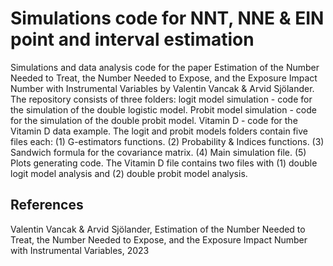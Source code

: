 # Simulations code for NNT, NNE & EIN point and interval estimation

Simulations and data analysis code for the paper Estimation of the Number Needed to Treat, the Number Needed to Expose, and the Exposure Impact Number with Instrumental Variables by Valentin Vancak & Arvid Sjölander. 
The repository consists of three folders: logit model simulation - code for the simulation of the double logistic model. Probit model simulation - code for the simulation of the double probit model. Vitamin D - code for the Vitamin D data example.
The logit and probit models folders contain five files each: (1) G-estimators functions. (2) Probability & Indices functions. (3) Sandwich formula for the covariance matrix. (4) Main simulation file. (5) Plots generating code.
The Vitamin D file contains two files with (1) double logit model analysis and (2) double probit model analysis.

## References 
Valentin Vancak & Arvid Sjölander, Estimation of the Number Needed to Treat, the Number Needed to Expose, and the Exposure Impact Number with Instrumental Variables, 2023 
